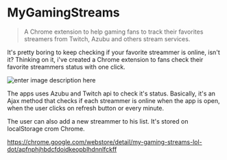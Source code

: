 # MyGamingStreams
> A Chrome extension to help gaming fans to track their favorites streamers from Twitch, Azubu and others stream services.

It's pretty boring to keep checking if your favorite streammer is online, isn't it? Thinking on it, i've created a Chrome extension to fans check their favorite streammers status with one click.

![enter image description here](https://4.bp.blogspot.com/--ogsK-MV__8/VuZBhKtML8I/AAAAAAAAppc/1gg6is1WUgIBCx9ifAEI3kpTJdjTIK-1g/s1600/status.jpg)

The apps uses Azubu and Twitch api to check it's status. Basically, it's an Ajax method that checks if each streammer is online when the app is open, when the user clicks on refresh button or every minute.

The user can also add a new streammer to his list. It's stored on localStorage crom Chrome.

https://chrome.google.com/webstore/detail/my-gaming-streams-lol-dot/apfnphjhbdcfdoidkeopblhdnnlfckff
